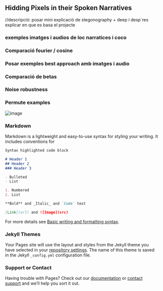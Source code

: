 ## Hidding Pixels in their Spoken Narratives

//descripció: posar mini explicació de stegonography + deep i desp´res explicar en que es basa el projecte

### exemples imatges i audios de loc narratices i coco

### Comparació fourier / cosine

### Posar exemples best approach amb imatges i audio

### Comparació de betas 

### Noise robustness

### Permute examples

![image](https://user-images.githubusercontent.com/43335451/146170261-65388e24-d977-4bb2-a5e0-184bb6a0ab45.png)


### Markdown

Markdown is a lightweight and easy-to-use syntax for styling your writing. It includes conventions for

```markdown
Syntax highlighted code block

# Header 1
## Header 2
### Header 3

- Bulleted
- List

1. Numbered
2. List

**Bold** and _Italic_ and `Code` text

[Link](url) and ![Image](src)
```

For more details see [Basic writing and formatting syntax](https://docs.github.com/en/github/writing-on-github/getting-started-with-writing-and-formatting-on-github/basic-writing-and-formatting-syntax).

### Jekyll Themes

Your Pages site will use the layout and styles from the Jekyll theme you have selected in your [repository settings](https://github.com/tdomenech/Hiding-pixels-in-their-spoken-narratives/settings/pages). The name of this theme is saved in the Jekyll `_config.yml` configuration file.

### Support or Contact

Having trouble with Pages? Check out our [documentation](https://docs.github.com/categories/github-pages-basics/) or [contact support](https://support.github.com/contact) and we’ll help you sort it out.
